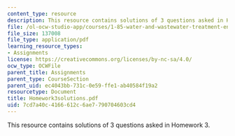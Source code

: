 ```yaml
---
content_type: resource
description: This resource contains solutions of 3 questions asked in Homework 3.
file: /ol-ocw-studio-app/courses/1-85-water-and-wastewater-treatment-engineering-spring-2006/7cd7a40c4166612c6ae7790704603cd4_Homework3solutions.pdf
file_size: 137008
file_type: application/pdf
learning_resource_types:
- Assignments
license: https://creativecommons.org/licenses/by-nc-sa/4.0/
ocw_type: OCWFile
parent_title: Assignments
parent_type: CourseSection
parent_uid: ec4043bb-731c-0e59-ffe1-ab40584f19a2
resourcetype: Document
title: Homework3solutions.pdf
uid: 7cd7a40c-4166-612c-6ae7-790704603cd4
---
```

This resource contains solutions of 3 questions asked in Homework 3.